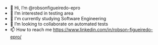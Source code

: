 - 👋 Hi, I’m @robsonfigueiredo-epro
- 👀 I’m interested in testing area
- 🌱 I'm currently studying Software Engineering 
- 💞️ I’m looking to collaborate on automated tests
- 📫 How to reach me https://www.linkedin.com/in/robson-figueiredo-epro/

<!---
robsonfigueiredo-epro/robsonfigueiredo-epro is a ✨ special ✨ repository because its `README.md` (this file) appears on your GitHub profile.
You can click the Preview link to take a look at your changes.
--->
